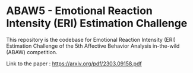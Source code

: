 # ABAW5 - Emotional Reaction Intensity (ERI) Estimation Challenge

This repository is the codebase for Emotional Reaction Intensity (ERI) Estimation Challenge of the 5th Affective Behavior Analysis in-the-wild (ABAW) competition.

Link to the paper : https://arxiv.org/pdf/2303.09158.pdf